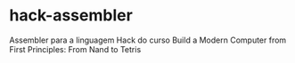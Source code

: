 # hack-assembler
Assembler para a linguagem Hack do curso Build a Modern Computer from First Principles: From Nand to Tetris
